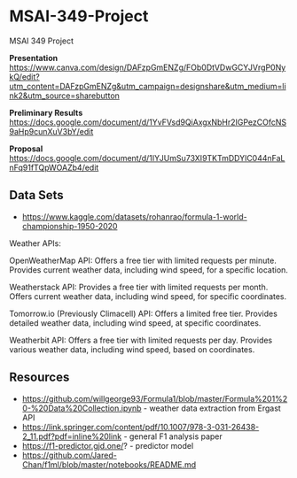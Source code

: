 # MSAI-349-Project
MSAI 349 Project

**Presentation**
https://www.canva.com/design/DAFzpGmENZg/FOb0DtVDwGCYJVrgP0NykQ/edit?utm_content=DAFzpGmENZg&utm_campaign=designshare&utm_medium=link2&utm_source=sharebutton

**Preliminary Results**
https://docs.google.com/document/d/1YvFVsd9QiAxgxNbHr2IGPezCOfcNS9aHp9cunXuV3bY/edit

**Proposal**
https://docs.google.com/document/d/1IYJUmSu73XI9TKTmDDYlC044nFaLnFq91fTQpWOAZb4/edit


## Data Sets

- https://www.kaggle.com/datasets/rohanrao/formula-1-world-championship-1950-2020


Weather APIs:

OpenWeatherMap API:
Offers a free tier with limited requests per minute. Provides current weather data, including wind speed, for a specific location.

Weatherstack API:
Provides a free tier with limited requests per month. Offers current weather data, including wind speed, for specific coordinates.

Tomorrow.io (Previously Climacell) API:
Offers a limited free tier. Provides detailed weather data, including wind speed, at specific coordinates.

Weatherbit API:
Offers a free tier with limited requests per day. Provides various weather data, including wind speed, based on coordinates.


## Resources

- https://github.com/willgeorge93/Formula1/blob/master/Formula%201%20-%20Data%20Collection.ipynb - weather data extraction from Ergast API
- https://link.springer.com/content/pdf/10.1007/978-3-031-26438-2_11.pdf?pdf=inline%20link - general F1 analysis paper
- https://f1-predictor.gjd.one/? - predictor model
- https://github.com/Jared-Chan/f1ml/blob/master/notebooks/README.md
